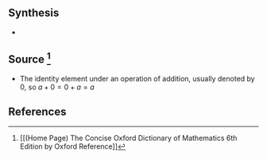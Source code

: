 ## Synthesis
- 
## Source [^1]
- The identity element under an operation of addition, usually denoted by 0, so $a+0 = 0 + a = a$ 
## References

[^1]: [[(Home Page) The Concise Oxford Dictionary of Mathematics 6th Edition by Oxford Reference]]